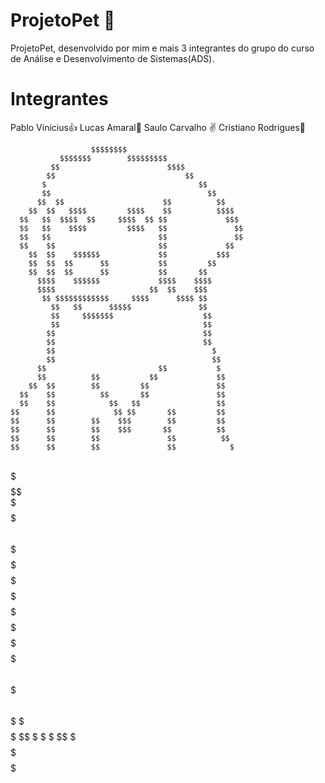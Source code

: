 # ProjetoPet 🐶
ProjetoPet, desenvolvido por mim e mais 3 integrantes do grupo do curso de Análise e Desenvolvimento de Sistemas(ADS).
# Integrantes
Pablo Vinicius👍
Lucas Amaral🤟
Saulo Carvalho ✌️
Cristiano Rodrigues🖖






















                      $$$$$$$$                             
               $$$$$$$        $$$$$$$$$                    
             $$                        $$$$                
            $$                             $$              
           $                                  $$           
           $$                                   $$         
          $$  $$                      $$          $$       
        $$  $$   $$$$         $$$$    $$          $$$$     
      $$   $$  $$$$  $$     $$$$  $$ $$             $$$    
      $$   $$    $$$$         $$$$   $$               $$   
      $$   $$                        $$               $$   
      $$    $$                       $$             $$     
        $$  $$    $$$$$$             $$           $$$      
        $$  $$  $$      $$           $$         $$         
        $$  $$  $$      $$           $$       $$           
          $$$$    $$$$$$             $$$$    $$$$          
          $$$$                     $$  $$    $$$           
           $$ $$$$$$$$$$$$     $$$$      $$$$ $$           
             $$   $$      $$$$$               $$           
             $$     $$$$$$$                    $$          
             $$                                $$          
            $$                                 $$          
            $$                                 $$          
            $$                                   $         
            $$                                   $$        
          $$                         $$           $        
          $$          $$           $$             $$       
        $$  $$        $$         $$               $$       
      $$    $$          $$       $$               $$       
      $$    $$            $$   $$                 $$       
    $$      $$             $$ $$       $$         $$       
    $$      $$        $$    $$$        $$         $$       
    $$      $$        $$    $$$       $$          $$       
    $$      $$        $$               $$          $$      
    $$      $$        $$               $$            $     
 $$$$       $$        $$               $$            $$    
$   $$      $$        $$$$           $$$$            $$    
$   $$      $$        $$  $$       $$  $$            $$    
 $$$$$      $$        $$    $$   $$     $$           $$    
    $$      $$        $$      $$       $$           $$     
    $$      $$        $$     $$        $$           $$     
  $$        $$        $$$$$$$$   $$$$$$  $$         $$     
  $$        $$        $$      $$$      $$$$         $$     
$$        $$          $$         $$$$$$  $$          $     
$$      $$          $$$$$$$$$$$$$$$      $$          $     
$$ $$ $$$          $$             $$$$$$$  $$         $    
 $$$$$$$           $$                      $$        $$    
     $$  $$  $$  $$ $                      $$          $$  
      $$$$  $   $  $$                      $$            $ 
       $$   $   $  $                        $$ $  $$  $$  $
         $$$$$$$$$$                          $$ $ $$$$$$$$ 
